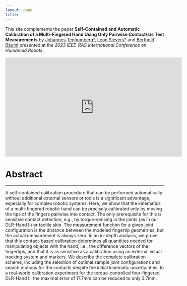 ```yaml
---
layout: page
title: 
---
```


This site complements the paper **Self-Contained and Automatic Calibration of a Multi-Fingered Hand Using Only Pairwise Contact\s\s Test Measurements** by
[Johannes Tenhumberg\*](https://scholar.google.com/citations?user=2RZuYZMAAAAJ), [Leon Sievers\*](https://scholar.google.com/citations?user=y-MzVoUAAAA) and [Berthold Bäuml](https://scholar.google.com/citations?user=fjvpDsEAAAAJ) presented at the _2023 IEEE-RAS International Conference on Humanoid Robots_.
<p align="center">
<iframe width="560" height="315" src="https://www.youtube.com/embed/PoKiGV4_meA?si=TDokjcwuQc6FcWyX" title="YouTube video player" frameborder="0" allow="accelerometer; autoplay; clipboard-write; encrypted-media; gyroscope; picture-in-picture; web-share" allowfullscreen></iframe></p>

# Abstract
---
A self-contained calibration procedure that can be performed automatically without additional external sensors or tools is a significant advantage, especially for complex robotic systems.
Here, we show that the kinematics of a multi-fingered robotic hand can be precisely calibrated only by moving the tips of the fingers pairwise into contact. 
The only prerequisite for this is sensitive contact detection, e.g., by torque-sensing in the joints (as in our DLR-Hand II) or tactile skin. 
The measurement function for a given joint configuration is the distance between the modeled fingertip geometries, but the actual measurement is always zero. 
In an in-depth analysis, we prove that this contact-based calibration determines all quantities needed for manipulating objects with the hand, i.e., the difference vectors of the fingertips, and that it is as sensitive as a calibration using an external visual tracking system and markers.
We describe the complete calibration scheme, including the selection of optimal sample joint configurations and search motions for the contacts despite the initial kinematic uncertainties.
In a real-world calibration experiment for the torque-controlled four-fingered DLR-Hand II, the maximal error of 17.7mm can be reduced to only 3.7mm.
